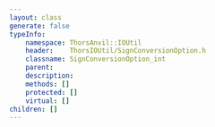 ```yaml
---
layout: class
generate: false
typeInfo:
    namespace: ThorsAnvil::IOUtil
    header:    ThorsIOUtil/SignConversionOption.h
    classname: SignConversionOption_int
    parent:    
    description: 
    methods: []
    protected: []
    virtual: []
children: []
---
```

